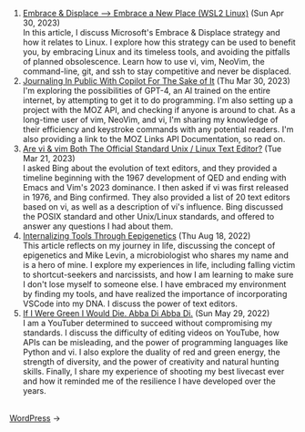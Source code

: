 <ol>
<li><a href="/blog/embrace-displace-embrace-a-new-place-wsl2-linux/">Embrace & Displace --> Embrace a New Place (WSL2 Linux)</a> (Sun Apr 30, 2023)
<br/>In this article, I discuss Microsoft's Embrace & Displace strategy and how it relates to Linux. I explore how this strategy can be used to benefit you, by embracing Linux and its timeless tools, and avoiding the pitfalls of planned obsolescence. Learn how to use vi, vim, NeoVim, the command-line, git, and ssh to stay competitive and never be displaced.</li>
<li><a href="/blog/journaling-in-public-with-copilot-for-the-sake-of-it/">Journaling In Public With Copilot For The Sake of It</a> (Thu Mar 30, 2023)
<br/>I'm exploring the possibilities of GPT-4, an AI trained on the entire internet, by attempting to get it to do programming. I'm also setting up a project with the MOZ API, and checking if anyone is around to chat. As a long-time user of vim, NeoVim, and vi, I'm sharing my knowledge of their efficiency and keystroke commands with any potential readers. I'm also providing a link to the MOZ Links API Documentation, so read on.</li>
<li><a href="/blog/are-vi-vim-both-the-official-standard-unix-linux-text-editor/">Are vi & vim Both The Official Standard Unix / Linux Text Editor?</a> (Tue Mar 21, 2023)
<br/>I asked Bing about the evolution of text editors, and they provided a timeline beginning with the 1967 development of QED and ending with Emacs and Vim's 2023 dominance. I then asked if vi was first released in 1976, and Bing confirmed. They also provided a list of 20 text editors based on vi, as well as a description of vi's influence. Bing discussed the POSIX standard and other Unix/Linux standards, and offered to answer any questions I had about them.</li>
<li><a href="/blog/internalizing-tools-through-eepigenetics/">Internalizing Tools Through Eepigenetics</a> (Thu Aug 18, 2022)
<br/>This article reflects on my journey in life, discussing the concept of epigenetics and Mike Levin, a microbiologist who shares my name and is a hero of mine. I explore my experiences in life, including falling victim to shortcut-seekers and narcissists, and how I am learning to make sure I don't lose myself to someone else. I have embraced my environment by finding my tools, and have realized the importance of incorporating VSCode into my DNA. I discuss the power of text editors.</li>
<li><a href="/blog/if-i-were-green-i-would-die-abba-di-abba-di/">If I Were Green I Would Die. Abba Di Abba Di.</a> (Sun May 29, 2022)
<br/>I am a YouTuber determined to succeed without compromising my standards. I discuss the difficulty of editing videos on YouTube, how APIs can be misleading, and the power of programming languages like Python and vi. I also explore the duality of red and green energy, the strength of diversity, and the power of creativity and natural hunting skills. Finally, I share my experience of shooting my best livecast ever and how it reminded me of the resilience I have developed over the years.</li>
</ol>
<div class="arrow-links"><div class="post-nav-prev"><a href=""></a></div> &nbsp; <div class="post-nav-next"><a href="/wordpress/">WordPress</a><span class="arrow">&nbsp;&rarr;</span></div></div>